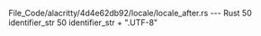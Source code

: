 File_Code/alacritty/4d4e62db92/locale/locale_after.rs --- Rust
50             identifier_str                                                                                                                                50             identifier_str + ".UTF-8"

